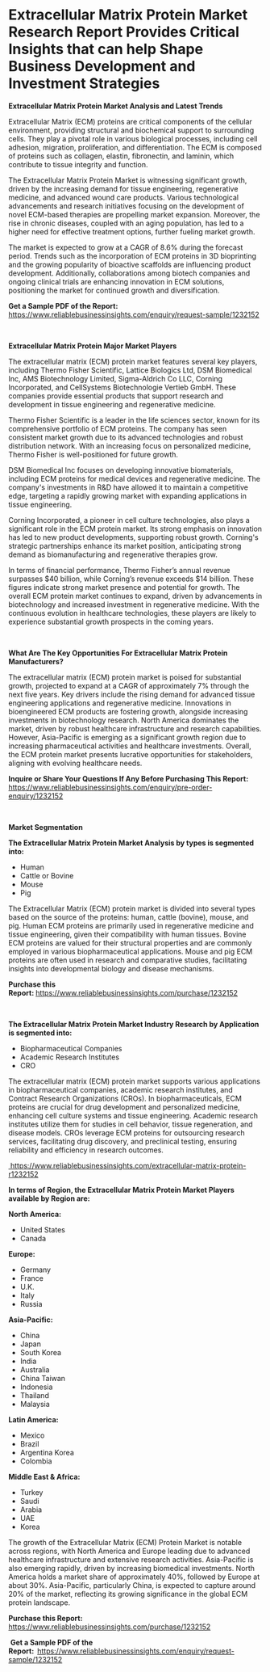 <p><h1>Extracellular Matrix Protein Market Research Report Provides Critical Insights that can help Shape Business Development and Investment Strategies</h1></p><p><strong>Extracellular Matrix Protein Market Analysis and Latest Trends</strong></p>
<p><p>Extracellular Matrix (ECM) proteins are critical components of the cellular environment, providing structural and biochemical support to surrounding cells. They play a pivotal role in various biological processes, including cell adhesion, migration, proliferation, and differentiation. The ECM is composed of proteins such as collagen, elastin, fibronectin, and laminin, which contribute to tissue integrity and function.</p><p>The Extracellular Matrix Protein Market is witnessing significant growth, driven by the increasing demand for tissue engineering, regenerative medicine, and advanced wound care products. Various technological advancements and research initiatives focusing on the development of novel ECM-based therapies are propelling market expansion. Moreover, the rise in chronic diseases, coupled with an aging population, has led to a higher need for effective treatment options, further fueling market growth.</p><p>The market is expected to grow at a CAGR of 8.6% during the forecast period. Trends such as the incorporation of ECM proteins in 3D bioprinting and the growing popularity of bioactive scaffolds are influencing product development. Additionally, collaborations among biotech companies and ongoing clinical trials are enhancing innovation in ECM solutions, positioning the market for continued growth and diversification.</p></p>
<p><strong>Get a Sample PDF of the Report:&nbsp;</strong> <a href="https://www.reliablebusinessinsights.com/enquiry/request-sample/1232152?utm_campaign=2723&utm_medium=2&utm_source=Github&utm_content=ia&utm_term=19042025&utm_id=extracellular-matrix-protein">https://www.reliablebusinessinsights.com/enquiry/request-sample/1232152</a></p>
<p>&nbsp;</p>
<p><strong>Extracellular Matrix Protein Major Market Players</strong></p>
<p><p>The extracellular matrix (ECM) protein market features several key players, including Thermo Fisher Scientific, Lattice Biologics Ltd, DSM Biomedical Inc, AMS Biotechnology Limited, Sigma-Aldrich Co LLC, Corning Incorporated, and CellSystems Biotechnologie Vertieb GmbH. These companies provide essential products that support research and development in tissue engineering and regenerative medicine.</p><p>Thermo Fisher Scientific is a leader in the life sciences sector, known for its comprehensive portfolio of ECM proteins. The company has seen consistent market growth due to its advanced technologies and robust distribution network. With an increasing focus on personalized medicine, Thermo Fisher is well-positioned for future growth.</p><p>DSM Biomedical Inc focuses on developing innovative biomaterials, including ECM proteins for medical devices and regenerative medicine. The company's investments in R&D have allowed it to maintain a competitive edge, targeting a rapidly growing market with expanding applications in tissue engineering.</p><p>Corning Incorporated, a pioneer in cell culture technologies, also plays a significant role in the ECM protein market. Its strong emphasis on innovation has led to new product developments, supporting robust growth. Corning's strategic partnerships enhance its market position, anticipating strong demand as biomanufacturing and regenerative therapies grow.</p><p>In terms of financial performance, Thermo Fisher’s annual revenue surpasses $40 billion, while Corning’s revenue exceeds $14 billion. These figures indicate strong market presence and potential for growth. The overall ECM protein market continues to expand, driven by advancements in biotechnology and increased investment in regenerative medicine. With the continuous evolution in healthcare technologies, these players are likely to experience substantial growth prospects in the coming years.</p></p>
<p>&nbsp;</p>
<p><strong>What Are The Key Opportunities For Extracellular Matrix Protein Manufacturers?</strong></p>
<p><p>The extracellular matrix (ECM) protein market is poised for substantial growth, projected to expand at a CAGR of approximately 7% through the next five years. Key drivers include the rising demand for advanced tissue engineering applications and regenerative medicine. Innovations in bioengineered ECM products are fostering growth, alongside increasing investments in biotechnology research. North America dominates the market, driven by robust healthcare infrastructure and research capabilities. However, Asia-Pacific is emerging as a significant growth region due to increasing pharmaceutical activities and healthcare investments. Overall, the ECM protein market presents lucrative opportunities for stakeholders, aligning with evolving healthcare needs.</p></p>
<p><strong>Inquire or Share Your Questions If Any Before Purchasing This Report:</strong> <a href="https://www.reliablebusinessinsights.com/enquiry/pre-order-enquiry/1232152?utm_campaign=2723&utm_medium=2&utm_source=Github&utm_content=ia&utm_term=19042025&utm_id=extracellular-matrix-protein">https://www.reliablebusinessinsights.com/enquiry/pre-order-enquiry/1232152</a></p>
<p>&nbsp;</p>
<p><strong>Market Segmentation</strong></p>
<p><strong>The Extracellular Matrix Protein Market Analysis by types is segmented into:</strong></p>
<p><ul><li>Human</li><li>Cattle or Bovine</li><li>Mouse</li><li>Pig</li></ul></p>
<p><p>The Extracellular Matrix (ECM) protein market is divided into several types based on the source of the proteins: human, cattle (bovine), mouse, and pig. Human ECM proteins are primarily used in regenerative medicine and tissue engineering, given their compatibility with human tissues. Bovine ECM proteins are valued for their structural properties and are commonly employed in various biopharmaceutical applications. Mouse and pig ECM proteins are often used in research and comparative studies, facilitating insights into developmental biology and disease mechanisms.</p></p>
<p><strong>Purchase this Report:&nbsp;</strong><a href="https://www.reliablebusinessinsights.com/purchase/1232152?utm_campaign=2723&utm_medium=2&utm_source=Github&utm_content=ia&utm_term=19042025&utm_id=extracellular-matrix-protein">https://www.reliablebusinessinsights.com/purchase/1232152</a></p>
<p>&nbsp;</p>
<p><strong>The Extracellular Matrix Protein Market Industry Research by Application is segmented into:</strong></p>
<p><ul><li>Biopharmaceutical Companies</li><li>Academic Research Institutes</li><li>CRO</li></ul></p>
<p><p>The extracellular matrix (ECM) protein market supports various applications in biopharmaceutical companies, academic research institutes, and Contract Research Organizations (CROs). In biopharmaceuticals, ECM proteins are crucial for drug development and personalized medicine, enhancing cell culture systems and tissue engineering. Academic research institutes utilize them for studies in cell behavior, tissue regeneration, and disease models. CROs leverage ECM proteins for outsourcing research services, facilitating drug discovery, and preclinical testing, ensuring reliability and efficiency in research outcomes.</p></p>
<p><a href="https://www.reliablebusinessinsights.com/extracellular-matrix-protein-r1232152?utm_campaign=2723&utm_medium=2&utm_source=Github&utm_content=ia&utm_term=19042025&utm_id=extracellular-matrix-protein">&nbsp;https://www.reliablebusinessinsights.com/extracellular-matrix-protein-r1232152</a></p>
<p><strong>In terms of Region, the Extracellular Matrix Protein Market Players available by Region are:</strong></p>
<p>
    <p> <strong> North America: </strong>
        <ul>
            <li>United States</li>
            <li>Canada</li>
        </ul>
        </p> 
    <p> <strong> Europe: </strong>
        <ul>
            <li>Germany</li>
            <li>France</li>
            <li>U.K.</li>
            <li>Italy</li>
            <li>Russia</li>
        </ul>
        </p> 
    <p> <strong> Asia-Pacific: </strong>
        <ul>
            <li>China</li>
            <li>Japan</li>
            <li>South Korea</li>
            <li>India</li>
            <li>Australia</li>
            <li>China Taiwan</li>
            <li>Indonesia</li>
            <li>Thailand</li>
            <li>Malaysia</li>
        </ul>
        </p> 
    <p> <strong> Latin America: </strong>
        <ul>
            <li>Mexico</li>
            <li>Brazil</li>
            <li>Argentina Korea</li>
            <li>Colombia</li>
        </ul>
        </p> 
    <p> <strong> Middle East & Africa: </strong>
        <ul>
            <li>Turkey</li>
            <li>Saudi</li>
            <li>Arabia</li>
            <li>UAE</li>
            <li>Korea</li>
        </ul>
    </p>
    </p>
<p><p>The growth of the Extracellular Matrix (ECM) Protein Market is notable across regions, with North America and Europe leading due to advanced healthcare infrastructure and extensive research activities. Asia-Pacific is also emerging rapidly, driven by increasing biomedical investments. North America holds a market share of approximately 40%, followed by Europe at about 30%. Asia-Pacific, particularly China, is expected to capture around 20% of the market, reflecting its growing significance in the global ECM protein landscape.</p></p>
<p><strong>Purchase this Report: </strong><a href="https://www.reliablebusinessinsights.com/purchase/1232152?utm_campaign=2723&utm_medium=2&utm_source=Github&utm_content=ia&utm_term=19042025&utm_id=extracellular-matrix-protein">https://www.reliablebusinessinsights.com/purchase/1232152</a></p>
<p>&nbsp;<strong>Get a Sample PDF of the Report:&nbsp;&nbsp;</strong><a href="https://www.reliablebusinessinsights.com/enquiry/request-sample/1232152?utm_campaign=2723&utm_medium=2&utm_source=Github&utm_content=ia&utm_term=19042025&utm_id=extracellular-matrix-protein">https://www.reliablebusinessinsights.com/enquiry/request-sample/1232152</a></p>
<p><strong></strong></p>
<p><p></p><p></p><p></p></p>